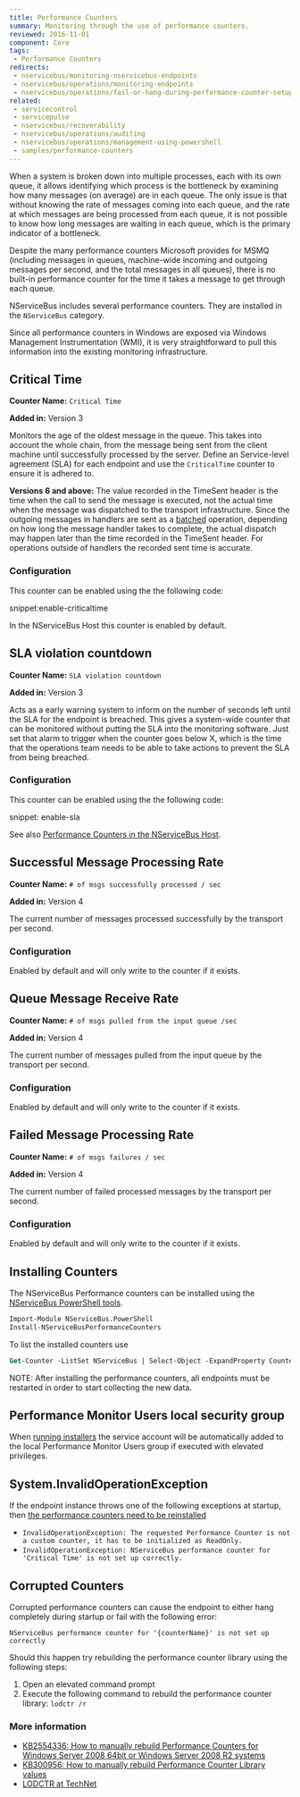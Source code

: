 ```yaml
---
title: Performance Counters
summary: Monitoring through the use of performance counters.
reviewed: 2016-11-01
component: Core
tags:
 - Performance Counters
redirects:
 - nservicebus/monitoring-nservicebus-endpoints
 - nservicebus/operations/monitoring-endpoints
 - nservicebus/operations/fail-or-hang-during-performance-counter-setup
related:
 - servicecontrol
 - servicepulse
 - nservicebus/recoverability
 - nservicebus/operations/auditing
 - nservicebus/operations/management-using-powershell
 - samples/performance-counters
---
```


When a system is broken down into multiple processes, each with its own queue, it allows identifying which process is the bottleneck by examining how many messages (on average) are in each queue. The only issue is that without knowing the rate of messages coming into each queue, and the rate at which messages are being processed from each queue, it is not possible to know how long messages are waiting in each queue, which is the primary indicator of a bottleneck.

Despite the many performance counters Microsoft provides for MSMQ (including messages in queues, machine-wide incoming and outgoing messages per second, and the total messages in all queues), there is no built-in performance counter for the time it takes a message to get through each queue.

NServiceBus includes several performance counters. They are installed in the `NServiceBus` category.

Since all performance counters in Windows are exposed via Windows Management Instrumentation (WMI), it is very straightforward to pull this information into the existing monitoring infrastructure.


## Critical Time

**Counter Name:** `Critical Time`

**Added in:** Version 3

Monitors the age of the oldest message in the queue. This takes into account the whole chain, from the message being sent from the client machine until successfully processed by the server. Define an Service-level agreement (SLA) for each endpoint and use the `CriticalTime` counter to ensure it is adhered to.

**Versions 6 and above:** The value recorded in the TimeSent header is the time when the call to send the message is executed, not the actual time when the message was dispatched to the transport infrastructure. Since the outgoing messages in handlers are sent as a [batched](/nservicebus/messaging/batched-dispatch.md) operation, depending on how long the message handler takes to complete, the actual dispatch may happen later than the time recorded in the TimeSent header. For operations outside of handlers the recorded sent time is accurate.


### Configuration

This counter can be enabled using the the following code:

snippet:enable-criticaltime

In the NServiceBus Host this counter is enabled by default.


## SLA violation countdown

**Counter Name:** `SLA violation countdown`

**Added in:** Version 3

Acts as a early warning system to inform on the number of seconds left until the SLA for the endpoint is breached. This gives a system-wide counter that can be monitored without putting the SLA into the monitoring software. Just set that alarm to trigger when the counter goes below X, which is the time that the operations team needs to be able to take actions to prevent the SLA from being breached.


### Configuration

This counter can be enabled using the the following code:

snippet: enable-sla

See also [Performance Counters in the NServiceBus Host](/nservicebus/hosting/nservicebus-host/#performance-counters).


## Successful Message Processing Rate

**Counter Name:** `# of msgs successfully processed / sec`

**Added in:** Version 4

The current number of messages processed successfully by the transport per second.


### Configuration

Enabled by default and will only write to the counter if it exists.


## Queue Message Receive Rate

**Counter Name:** `# of msgs pulled from the input queue /sec`

**Added in:** Version 4

The current number of messages pulled from the input queue by the transport per second.


### Configuration

Enabled by default and will only write to the counter if it exists.


## Failed Message Processing Rate

**Counter Name:** `# of msgs failures / sec`

**Added in:** Version 4

The current number of failed processed messages by the transport per second.


### Configuration

Enabled by default and will only write to the counter if it exists.


## Installing Counters

The NServiceBus Performance counters can be installed using the [NServiceBus PowerShell tools](management-using-powershell.md).

```ps
Import-Module NServiceBus.PowerShell
Install-NServiceBusPerformanceCounters
```

To list the installed counters use

```ps
Get-Counter -ListSet NServiceBus | Select-Object -ExpandProperty Counter
```

NOTE: After installing the performance counters, all endpoints must be restarted in order to start collecting the new data.


## Performance Monitor Users local security group

When [running installers](installers.md) the service account will be automatically added to the local Performance Monitor Users group if executed with elevated privileges.


## System.InvalidOperationException

If the endpoint instance throws one of the  following exceptions at startup, then [the performance counters need to be reinstalled](#installing-counters)

 * `InvalidOperationException: The requested Performance Counter is not a custom counter, it has to be initialized as ReadOnly.`
 * `InvalidOperationException: NServiceBus performance counter for 'Critical Time' is not set up correctly.`


## Corrupted Counters

Corrupted performance counters can cause the endpoint to either hang completely during startup or fail with the following error:

`NServiceBus performance counter for '{counterName}' is not set up correctly`

Should this happen try rebuilding the performance counter library using the following steps:

 1. Open an elevated command prompt
 1. Execute the following command to rebuild the performance counter library: `lodctr /r`


### More information

 * [KB2554336: How to manually rebuild Performance Counters for Windows Server 2008 64bit or Windows Server 2008 R2 systems](https://support.microsoft.com/en-us/kb/2554336)
 * [KB300956: How to manually rebuild Performance Counter Library values](https://support.microsoft.com/kb/300956)
 * [LODCTR at TechNet](https://technet.microsoft.com/en-us/library/bb490926.aspx)
